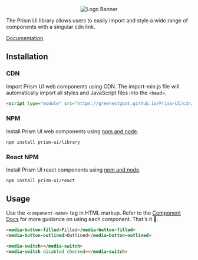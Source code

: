 <p align="center">
<img alt="Logo Banner" src="https://github.com/GreenestGoat/Prism-UI/blob/24f6e2bfbff915fe80af6298f569d0945e3345b1/banner/banner.svg?sanitize=true"/>
<br/>


<!--<div align="center"><a href='https://ko-fi.com/brick_wall' target='_blank'><img height='30' style='border:0px;height:41px;' src='https://az743702.vo.msecnd.net/cdn/kofi3.png?v=0' border='0' margin-top="10px" alt='Buy Me a Coffee at ko-fi.com'/></a></div>-->
<div align="left">The Prism UI library allows users to easily import and style a wide range of components with a singular cdn link.</div>
<div align="left">

[Documentation](https://imasquarebtws-organization.gitbook.io/prism-ui)

</div>

## Installation

### CDN

Import Prism UI web components using CDN. The import-min.js file will automatically import all styles and JavaScript files into the ```<head>```.

```html
<script type="module" src="https://greenestgoat.github.io/Prism-UI/cdn/import-min.js"></script>
```

### NPM

Install Prism UI web components using [npm and node](https://nodejs.org/en).

```shell
npm install prism-ui/library
```

### React NPM

Install Prism UI react components using [npm and node](https://nodejs.org/en).

```shell
npm install prism-ui/react
```

## Usage

Use the ```<component-name>``` tag in HTML markup. Refer to the [Component Docs](https://imasquarebtws-organization.gitbook.io/prism-ui/components) for more guidance on using each component. That's it 🎉.

```html
<media-button-filled>Filled</media-button-filled>
<media-button-outlined>Outlined</media-button-outlined>
```

```html
<media-switch></media-switch>
<media-switch disabled checked></media-switch>
```

